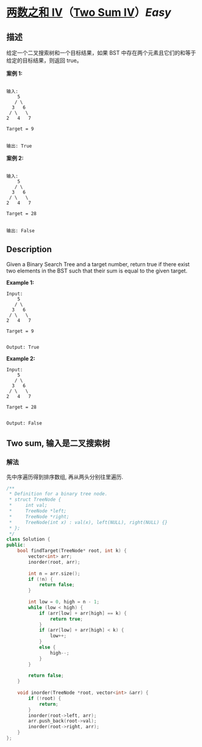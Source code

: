 # [两数之和 IV](https://leetcode-cn.com/problems/two-sum-iv-input-is-a-bst)（[Two Sum IV](https://leetcode.com/problems/two-sum-iv-input-is-a-bst)）*Easy*
## 描述
给定一个二叉搜索树和一个目标结果，如果 BST 中存在两个元素且它们的和等于给定的目标结果，则返回 true。

**案例 1:**

```

输入: 
    5
   / \
  3   6
 / \   \
2   4   7

Target = 9


输出: True
```




**案例 2:**

```

输入: 
    5
   / \
  3   6
 / \   \
2   4   7

Target = 28


输出: False
```

## Description
Given a Binary Search Tree and a target number, return true if there exist two elements in the BST such that their sum is equal to the given target.

**Example 1:**
```
Input: 
    5
   / \
  3   6
 / \   \
2   4   7

Target = 9


Output: True

```



**Example 2:**
```
Input: 
    5
   / \
  3   6
 / \   \
2   4   7

Target = 28


Output: False
```


## Two sum, 输入是二叉搜索树
### 解法
先中序遍历得到排序数组, 再从两头分别往里遍历.
```c++
/**
 * Definition for a binary tree node.
 * struct TreeNode {
 *     int val;
 *     TreeNode *left;
 *     TreeNode *right;
 *     TreeNode(int x) : val(x), left(NULL), right(NULL) {}
 * };
 */
class Solution {
public:
    bool findTarget(TreeNode* root, int k) {
        vector<int> arr;
        inorder(root, arr);
        
        int n = arr.size();
        if (!n) {
            return false;
        }
        
        int low = 0, high = n - 1;
        while (low < high) {
            if (arr[low] + arr[high] == k) {
                return true;
            }
            if (arr[low] + arr[high] < k) {
                low++;
            }
            else {
                high--;
            }
        }
        
        return false;
    }
    
    void inorder(TreeNode *root, vector<int> &arr) {
        if (!root) {
            return;
        }
        inorder(root->left, arr);
        arr.push_back(root->val);
        inorder(root->right, arr);
    }
};
```